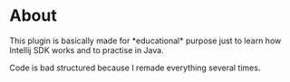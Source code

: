 # About
<p>
  This plugin is basically made for *educational* purpose 
  just to learn how Intellij SDK works and to practise in Java.
</p>
<p>
  Code is bad structured because I remade everything several times.
</p>
